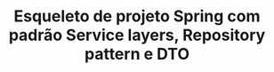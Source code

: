 <h1 align="center">Esqueleto de projeto Spring com padrão Service layers, Repository pattern e DTO</h1>
